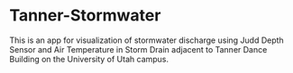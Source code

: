 # Tanner-Stormwater
This is an app for visualization of stormwater discharge using Judd Depth Sensor and Air Temperature in Storm Drain adjacent to Tanner Dance Building on the University of Utah campus.
